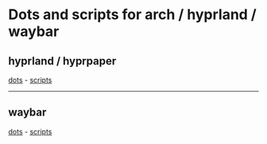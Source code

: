 # Dots and scripts for arch / hyprland / waybar

## hyprland / hyprpaper
[dots](dotfiles/hypr) - [scripts](scripts/hypr)

-----------------


## waybar
[dots](dotfiles/waybar) - [scripts](scripts/waybar)
